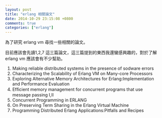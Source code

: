 ```yaml
---
layout: post
title: "erlang 相關論文"
date: 2014-10-29 23:15:08 +0800
comments: true
categories: ["erlang"]
---
```


為了研究 erlang vm 尋找一些相關的論文。

<!-- more -->


目前應該會先讀1,2,7 這三篇論文，這三篇提到的東西我還蠻感興趣的，對於了解 erlang vm 應該會有不少幫助。


1. Making reliable distributed systems in the presence of sodware errors
2. Characterizing the Scalability of Erlang VM on Many-core Processors
3. Exploring Alternative Memory Architectures for Erlang:Implementation and Performance Evaluation 
4. Efﬁcient memory management for concurrent programs that use message passing I,II
5. Concurrent Programming in ERLANG 
6. On Preserving Term Sharing in the Erlang Virtual Machine 
7. Programming Distributed Erlang Applications:Pitfalls and Recipes

